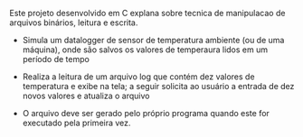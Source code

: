 Este projeto desenvolvido em C explana sobre tecnica de manipulacao de arquivos binários, leitura e escrita.

- Simula um datalogger de sensor de temperatura ambiente (ou de uma máquina), onde são salvos os valores de temperaura lidos em um período de tempo 

- Realiza a leitura de um arquivo log que contém dez valores de temperatura e exibe na tela; a seguir solicita ao usuário a entrada de dez novos valores
e atualiza o arquivo

- O arquivo deve ser gerado pelo próprio programa quando este for executado pela primeira vez.
